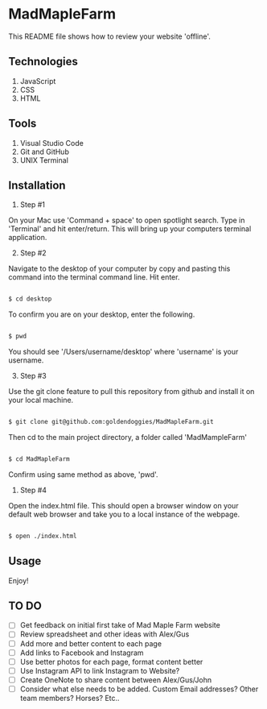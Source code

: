 # MadMapleFarm

This README file shows how to review your website 'offline'.


## Technologies
1. JavaScript
2. CSS
3. HTML


## Tools
1. Visual Studio Code
2. Git and GitHub
3. UNIX Terminal


## Installation

1. Step #1

On your Mac use 'Command + space' to open spotlight search. Type in 'Terminal' and hit enter/return. This will bring up your computers terminal application. 

2. Step #2

Navigate to the desktop of your computer by copy and pasting this command into the terminal command line. Hit enter.


```bash

$ cd desktop

```

To confirm you are on your desktop, enter the following. 

```bash

$ pwd

```

You should see '/Users/username/desktop' where 'username' is your username. 

3. Step #3

Use the git clone feature to pull this repository from github and install it on your local machine. 

```bash

$ git clone git@github.com:goldendoggies/MadMapleFarm.git

```

Then cd to the main project directory, a folder called 'MadMampleFarm'

```bash

$ cd MadMapleFarm

```

Confirm using same method as above, 'pwd'.

1. Step #4

Open the index.html file. This should open a browser window on your default web browser and take you to a local instance of the webpage.

```bash

$ open ./index.html

```

## Usage

Enjoy!

## TO DO
- [ ] Get feedback on initial first take of Mad Maple Farm website
- [ ] Review spreadsheet and other ideas with Alex/Gus
- [ ] Add more and better content to each page
- [ ] Add links to Facebook and Instagram
- [ ] Use better photos for each page, format content better
- [ ] Use Instagram API to link Instagram to Website? 
- [ ] Create OneNote to share content between Alex/Gus/John
- [ ] Consider what else needs to be added. Custom Email addresses? Other team members? Horses? Etc..